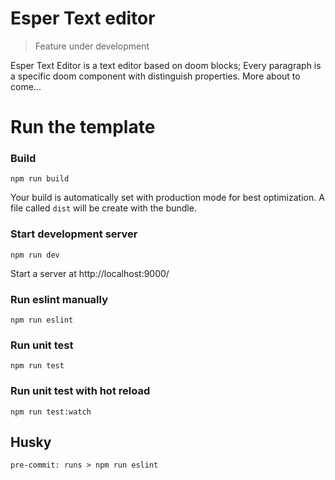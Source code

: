 # Esper Text editor
 
 > Feature under development

 Esper Text Editor is a text editor based on doom blocks; Every paragraph is a specific doom component with distinguish properties.
 More about to come...

 # Run the template

### Build
 ```
 npm run build
 ```
Your build is automatically set with production mode for best optimization.
A file called `dist` will be create with the bundle.

### Start development server
```
npm run dev
```
Start a server at http://localhost:9000/

### Run eslint manually
```
npm run eslint
```

### Run unit test
```
npm run test
```

### Run unit test with hot reload
```
npm run test:watch
```


## Husky
```
pre-commit: runs > npm run eslint
```
